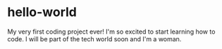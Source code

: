 # hello-world
My very first coding project ever!
I'm so excited to start learning how to code. I will be part of the tech world soon and I'm a woman. 
